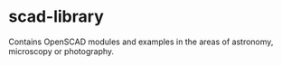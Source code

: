 # scad-library
Contains OpenSCAD modules and examples in the areas of astronomy, microscopy or photography.
